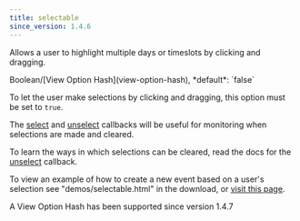 ```yaml
---
title: selectable
since_version: 1.4.6
---
```


Allows a user to highlight multiple days or timeslots by clicking and dragging.

<div class='spec' markdown='1'>
Boolean/[View Option Hash](view-option-hash), *default*: `false`
</div>

To let the user make selections by clicking and dragging, this option must be set to `true`.

The [select](select-callback) and [unselect](unselect-callback) callbacks will be useful for monitoring when selections are made and cleared.

To learn the ways in which selections can be cleared, read the docs for the [unselect](unselect-callback) callback.

To view an example of how to create a new event based on a user's selection see "demos/selectable.html" in the download, or [visit this page](selectable.html).

<div class='version-info' markdown='1'>
A View Option Hash has been supported since version 1.4.7
</div>
